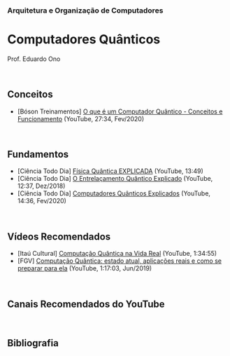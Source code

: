 ### Arquitetura e Organização de Computadores

# Computadores Quânticos

Prof. Eduardo Ono

<br>

## Conceitos

* [Bóson Treinamentos] [O que é um Computador Quântico - Conceitos e Funcionamento](https://www.youtube.com/watch?v=s9MyPVujd7E) (YouTube, 27:34, Fev/2020)

<br>

## Fundamentos

* [Ciência Todo Dia] [Física Quântica EXPLICADA](https://www.youtube.com/watch?v=eA1E2HGdbKg) (YouTube, 13:49)
* [Ciência Todo Dia] [O Entrelaçamento Quântico Explicado](https://www.youtube.com/watch?v=Q9J4ArjheD8) (YouTube, 12:37, Dez/2018)
* [Ciência Todo Dia] [Computadores Quânticos Explicados](https://www.youtube.com/watch?v=92eSz2X0AlU) (YouTube, 14:36, Fev/2020)

<br>

## Vídeos Recomendados

* [Itaú Cultural] [Computação Quântica na Vida Real](https://www.youtube.com/watch?v=2eFN0BWflbg) (YouTube, 1:34:55)
* [FGV] [Computação Quântica: estado atual, aplicações reais e como se preparar para ela](https://www.youtube.com/watch?v=Zwld4aCEdUc) (YouTube, 1:17:03, Jun/2019)

<br>

## Canais Recomendados do YouTube

<br>

## Bibliografia
